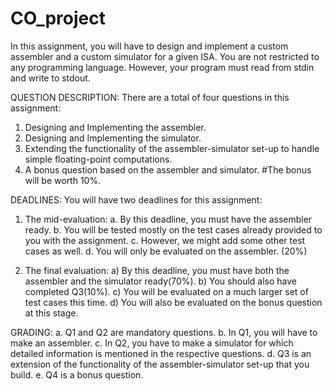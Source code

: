 # CO_project
In this assignment, you will have to design and implement a custom assembler and a
custom simulator for a given ISA.
You are not restricted to any programming language. However, your program must read
from stdin and write to stdout.


QUESTION DESCRIPTION:
There are a total of four questions in this assignment:
1. Designing and Implementing the assembler.
2. Designing and Implementing the simulator.
3. Extending the functionality of the assembler-simulator set-up to handle simple
floating-point computations.
4. A bonus question based on the assembler and simulator.
#The bonus will be worth 10%.


DEADLINES:
You will have two deadlines for this assignment:
1. The mid-evaluation:
a. By this deadline, you must have the assembler ready.
b. You will be tested mostly on the test cases already provided to you with the
assignment.
c. However, we might add some other test cases as well.
d. You will only be evaluated on the assembler. (20%)

2. The final evaluation:
a) By this deadline, you must have both the assembler and the simulator
ready(70%).
b) You should also have completed Q3(10%).
c) You will be evaluated on a much larger set of test cases this time.
d) You will also be evaluated on the bonus question at this stage.


GRADING:
a. Q1 and Q2 are mandatory questions.
b. In Q1, you will have to make an assembler.
c. In Q2, you have to make a simulator for which detailed information is mentioned in the
respective questions.
d. Q3 is an extension of the functionality of the assembler-simulator set-up that you build.
e. Q4 is a bonus question.

